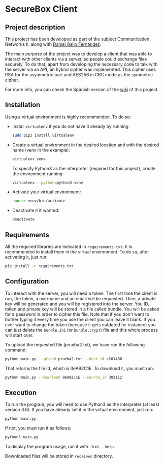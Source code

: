 # SecureBox Client

## Project description
This project has been developed as part of the subject Communication Networks II, along with [Daniel Gallo Fernández](https://github.com/daniel-gallo).

The main purpose of the project was to develop a client that was able to interact with other clients via a server, so people could exchange files securely. To do that, apart from developing the necessary code to talk with the server via an API, an hybrid cipher was implemented. This cipher uses RSA for the asymmetric part and AES256 in CBC mode as the symmetric cipher.

For more info, you can check the Spanish version of the [wiki](https://github.com/atmguille/SecureBox-Client/wiki) of this project.

## Installation
Using a virtual environment is highly recommended. To do so:
- Install `virtualenv` if you do not have it already by running:
  ```bash
  sudo pip3 install virtualenv
  ```
- Create a virtual environment in the desired location and with the desired name (venv in the example):
  ```bash
  virtualenv venv
  ```
  To specify Python3 as the interpreter (required for this project), create the environment running:
  ```bash
  virtualenv --python=python3 venv
  ```
- Activate your virtual environment:
  ```bash
  source venv/bin/activate
  ```
- Deactivate it if wanted:
  ```bash
  deactivate
  ```

## Requirements
All the required libraries are indicated in `requirements.txt`. It is recommended to install them in the virtual environment. To do so, after activating it, just run:
```bash
pip install -r requirements.txt
```

## Configuration
To interact with the server, you will need a token. The first time the client is run, the token, a username and an email will be requested. Then, a private key will be generated and you will be registered into the server. You ID, token and private key will be stored in a file called bundle. You will be asked for a password in order to cipher this file. Note that if you don't want to bother typing it every time you use the client you can leave it blank. If you ever want to change the token (because it gets outdated for instance) you can just delete the `bundle.ini` (or `bundle.crypt`) file and this whole process will start over. 

To upload the requested file (prueba2.txt), we have run the following command:
```bash
python main.py --upload prueba2.txt --dest_id e281430
```
That returns the file Id, which is 0eA92C1E.
To download it, you must run:

```bash
python main.py --download 0eA92C1E --source_id 383112
```

## Execution
To run the program, you will need to use Python3 as the interpreter (at least version 3.6). If you have already set it in the virtual environment, just run:
```bash
python main.py
```
If not, you must run it as follows:
```bash
python3 main.py
```
To display the program usage, run it with `-h` or `--help`.

Downloaded files will be stored in `received` directory.
